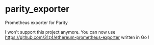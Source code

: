 # parity_exporter
Prometheus exporter for Parity

I won't support this project anymore.
You can now use https://github.com/31z4/ethereum-prometheus-exporter written in Go ! 


